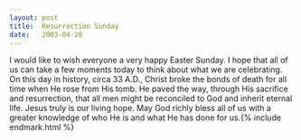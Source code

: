 ```yaml
---
layout:	post
title:	Resurrection Sunday
date:	2003-04-20
---
```


I would like to wish everyone a very happy Easter Sunday. I hope that all of us can take a few moments today to think about what we are celebrating. On this day in history, circa 33 A.D., Christ broke the bonds of death for all time when He rose from His tomb. He paved the way, through His sacrifice and resurrection, that all men might be reconciled to God and inherit eternal life. Jesus truly is our living hope. May God richly bless all of us with a greater knowledge of who He is and what He has done for us.{% include endmark.html %}